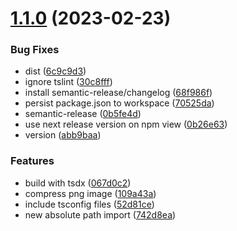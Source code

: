 # [1.1.0](https://github.com/brennervaz/p2p-data-channel/compare/v1.0.2...v1.1.0) (2023-02-23)


### Bug Fixes

* dist ([6c9c9d3](https://github.com/brennervaz/p2p-data-channel/commit/6c9c9d3a25b2a95ebeeb807c9ce7f1161cb29d8f))
* ignore tslint ([30c8fff](https://github.com/brennervaz/p2p-data-channel/commit/30c8fff982d9841bd4f2ac38f90cef9a5268f8d6))
* install semantic-release/changelog ([68f986f](https://github.com/brennervaz/p2p-data-channel/commit/68f986f89edd69420b6675f07502dccb4798c183))
* persist package.json to workspace ([70525da](https://github.com/brennervaz/p2p-data-channel/commit/70525da1ce99cfab4afe7e8c4655829bee4774b6))
* semantic-release ([0b5fe4d](https://github.com/brennervaz/p2p-data-channel/commit/0b5fe4dbf8a98d27f3d303c905f56df559b0440b))
* use next release version on npm view ([0b26e63](https://github.com/brennervaz/p2p-data-channel/commit/0b26e63e8bd17b8a57ca5be3a1f08aa50e010df1))
* version ([abb9baa](https://github.com/brennervaz/p2p-data-channel/commit/abb9baa75bdcab7638bf1921f9b21d9f9a3040dc))


### Features

* build with tsdx ([067d0c2](https://github.com/brennervaz/p2p-data-channel/commit/067d0c22ef103d020e95ca8d0dbc0830ee806b05))
* compress png image ([109a43a](https://github.com/brennervaz/p2p-data-channel/commit/109a43ae0d7cc213500082964b53ed9c61f32d84))
* include tsconfig files ([52d81ce](https://github.com/brennervaz/p2p-data-channel/commit/52d81ce3247d254b62f9f6274a2c567fe8d9c262))
* new absolute path import ([742d8ea](https://github.com/brennervaz/p2p-data-channel/commit/742d8ea8ed798b9246abe8ea228a342ac0f0911d))